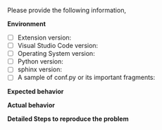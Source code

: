 Please provide the following information,

**Environment**
- [ ] Extension version:
- [ ] Visual Studio Code version:
- [ ] Operating System version:
- [ ] Python version:
- [ ] sphinx version:
- [ ] A sample of conf.py or its important fragments:

**Expected behavior**

**Actual behavior**

**Detailed Steps to reproduce the problem**
